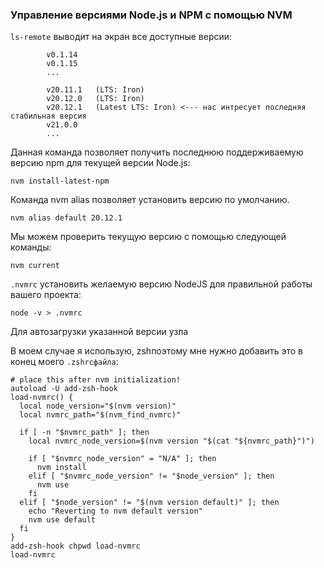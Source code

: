 ### Управление версиями Node.js и NPM с помощью NVM


```ls-remote``` выводит на экран все доступные версии:

```
        v0.1.14
        v0.1.15
        ...
        
        v20.11.1   (LTS: Iron)
        v20.12.0   (LTS: Iron)
        v20.12.1   (Latest LTS: Iron) <--- нас интресует последняя стабильная версия
        v21.0.0
        ...

```


Данная команда позволяет получить последнюю поддерживаемую версию npm для текущей версии Node.js:

```
nvm install-latest-npm 
```

Команда nvm alias позволяет установить версию по умолчанию.

```
nvm alias default 20.12.1
```


Мы можем проверить текущую версию с помощью следующей команды:
```
nvm current
```

```.nvmrc``` установить желаемую версию NodeJS для правильной работы вашего проекта:
```
node -v > .nvmrc
```

Для автозагрузки указанной версии узла

В моем случае я использую, zshпоэтому мне нужно добавить это в конец моего ```.zshrcфайла```:

```
# place this after nvm initialization!
autoload -U add-zsh-hook
load-nvmrc() {
  local node_version="$(nvm version)"
  local nvmrc_path="$(nvm_find_nvmrc)"

  if [ -n "$nvmrc_path" ]; then
    local nvmrc_node_version=$(nvm version "$(cat "${nvmrc_path}")")

    if [ "$nvmrc_node_version" = "N/A" ]; then
      nvm install
    elif [ "$nvmrc_node_version" != "$node_version" ]; then
      nvm use
    fi
  elif [ "$node_version" != "$(nvm version default)" ]; then
    echo "Reverting to nvm default version"
    nvm use default
  fi
}
add-zsh-hook chpwd load-nvmrc
load-nvmrc
```
